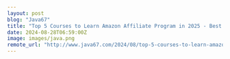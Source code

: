 ```yaml
---
layout: post
blog: "Java67"
title: "Top 5 Courses to Learn Amazon Affiliate Program in 2025 - Best of Lot"
date: 2024-08-28T06:59:00Z
image: images/java.png
remote_url: "http://www.java67.com/2024/08/top-5-courses-to-learn-amazon-affiliate.html"
---
```


